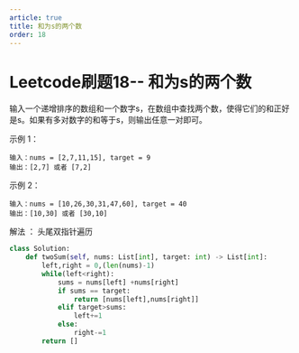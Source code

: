```yaml
---
article: true
title: 和为s的两个数 
order: 18
---
```


# Leetcode刷题18-- 和为s的两个数

输入一个递增排序的数组和一个数字s，在数组中查找两个数，使得它们的和正好是s。如果有多对数字的和等于s，则输出任意一对即可。

 

示例 1：

```
输入：nums = [2,7,11,15], target = 9
输出：[2,7] 或者 [7,2]
```

示例 2：

```
输入：nums = [10,26,30,31,47,60], target = 40
输出：[10,30] 或者 [30,10]
```



解法 ： 头尾双指针遍历

```python
class Solution:
    def twoSum(self, nums: List[int], target: int) -> List[int]:
        left,right = 0,(len(nums)-1)
        while(left<right):
            sums = nums[left] +nums[right]
            if sums == target:
                return [nums[left],nums[right]]
            elif target>sums:
                left+=1
            else:
                right-=1
        return []
```


